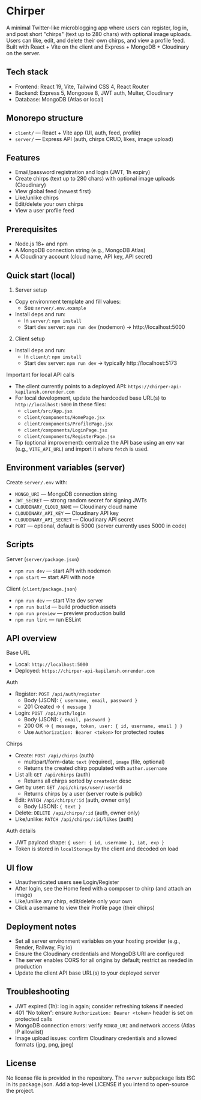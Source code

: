 # Chirper

A minimal Twitter-like microblogging app where users can register, log in, and post short "chirps" (text up to 280 chars) with optional image uploads. Users can like, edit, and delete their own chirps, and view a profile feed. Built with React + Vite on the client and Express + MongoDB + Cloudinary on the server.

## Tech stack

- Frontend: React 19, Vite, Tailwind CSS 4, React Router
- Backend: Express 5, Mongoose 8, JWT auth, Multer, Cloudinary
- Database: MongoDB (Atlas or local)

## Monorepo structure

- `client/` — React + Vite app (UI, auth, feed, profile)
- `server/` — Express API (auth, chirps CRUD, likes, image upload)

## Features

- Email/password registration and login (JWT, 1h expiry)
- Create chirps (text up to 280 chars) with optional image uploads (Cloudinary)
- View global feed (newest first)
- Like/unlike chirps
- Edit/delete your own chirps
- View a user profile feed

## Prerequisites

- Node.js 18+ and npm
- A MongoDB connection string (e.g., MongoDB Atlas)
- A Cloudinary account (cloud name, API key, API secret)

## Quick start (local)

1) Server setup
- Copy environment template and fill values:
	- See `server/.env.example`
- Install deps and run:
	- In `server/`: `npm install`
	- Start dev server: `npm run dev` (nodemon) → http://localhost:5000

2) Client setup
- Install deps and run:
	- In `client/`: `npm install`
	- Start dev server: `npm run dev` → typically http://localhost:5173

Important for local API calls
- The client currently points to a deployed API: `https://chirper-api-kapilansh.onrender.com`
- For local development, update the hardcoded base URL(s) to `http://localhost:5000` in these files:
	- `client/src/App.jsx`
	- `client/components/HomePage.jsx`
	- `client/components/ProfilePage.jsx`
	- `client/components/LoginPage.jsx`
	- `client/components/RegisterPage.jsx`
- Tip (optional improvement): centralize the API base using an env var (e.g., `VITE_API_URL`) and import it where `fetch` is used.

## Environment variables (server)

Create `server/.env` with:
- `MONGO_URI` — MongoDB connection string
- `JWT_SECRET` — strong random secret for signing JWTs
- `CLOUDINARY_CLOUD_NAME` — Cloudinary cloud name
- `CLOUDINARY_API_KEY` — Cloudinary API key
- `CLOUDINARY_API_SECRET` — Cloudinary API secret
- `PORT` — optional, default is 5000 (server currently uses 5000 in code)

## Scripts

Server (`server/package.json`)
- `npm run dev` — start API with nodemon
- `npm start` — start API with node

Client (`client/package.json`)
- `npm run dev` — start Vite dev server
- `npm run build` — build production assets
- `npm run preview` — preview production build
- `npm run lint` — run ESLint

## API overview

Base URL
- Local: `http://localhost:5000`
- Deployed: `https://chirper-api-kapilansh.onrender.com`

Auth
- Register: `POST /api/auth/register`
	- Body (JSON): `{ username, email, password }`
	- 201 Created → `{ message }`
- Login: `POST /api/auth/login`
	- Body (JSON): `{ email, password }`
	- 200 OK → `{ message, token, user: { id, username, email } }`
	- Use `Authorization: Bearer <token>` for protected routes

Chirps
- Create: `POST /api/chirps` (auth)
	- multipart/form-data: `text` (required), `image` (file, optional)
	- Returns the created chirp populated with `author.username`
- List all: `GET /api/chirps` (auth)
	- Returns all chirps sorted by `createdAt` desc
- Get by user: `GET /api/chirps/user/:userId`
	- Returns chirps by a user (server route is public)
- Edit: `PATCH /api/chirps/:id` (auth, owner only)
	- Body (JSON): `{ text }`
- Delete: `DELETE /api/chirps/:id` (auth, owner only)
- Like/unlike: `PATCH /api/chirps/:id/likes` (auth)

Auth details
- JWT payload shape: `{ user: { id, username }, iat, exp }`
- Token is stored in `localStorage` by the client and decoded on load

## UI flow

- Unauthenticated users see Login/Register
- After login, see the Home feed with a composer to chirp (and attach an image)
- Like/unlike any chirp, edit/delete only your own
- Click a username to view their Profile page (their chirps)

## Deployment notes

- Set all server environment variables on your hosting provider (e.g., Render, Railway, Fly.io)
- Ensure the Cloudinary credentials and MongoDB URI are configured
- The server enables CORS for all origins by default; restrict as needed in production
- Update the client API base URL(s) to your deployed server

## Troubleshooting

- JWT expired (1h): log in again; consider refreshing tokens if needed
- 401 “No token”: ensure `Authorization: Bearer <token>` header is set on protected calls
- MongoDB connection errors: verify `MONGO_URI` and network access (Atlas IP allowlist)
- Image upload issues: confirm Cloudinary credentials and allowed formats (jpg, png, jpeg)

## License

No license file is provided in the repository. The `server` subpackage lists ISC in its package.json. Add a top-level LICENSE if you intend to open-source the project.
